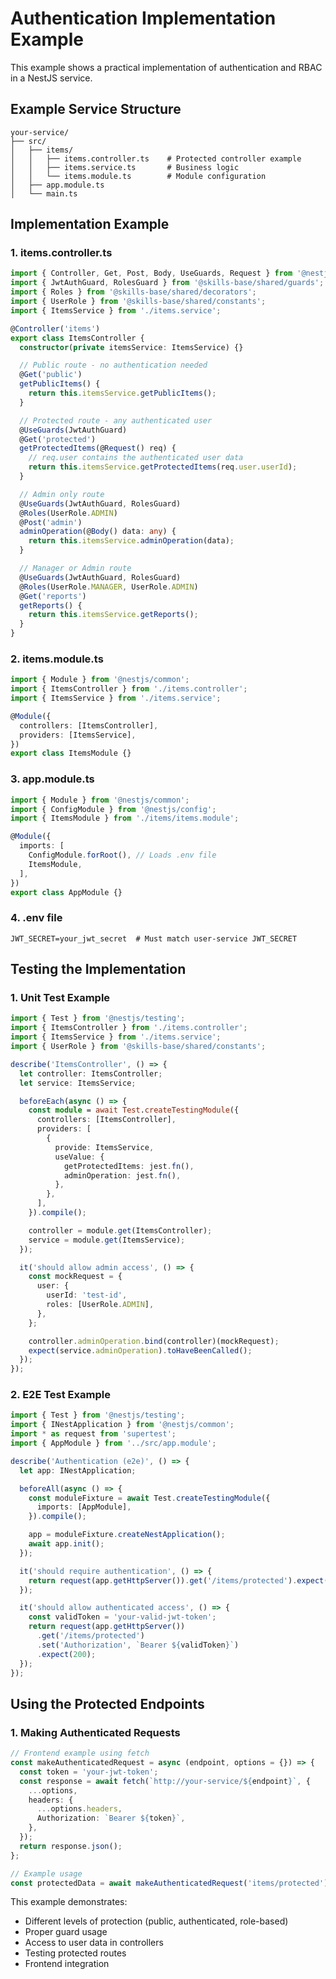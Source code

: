 # Authentication Implementation Example

This example shows a practical implementation of authentication and RBAC in a NestJS service.

## Example Service Structure

```
your-service/
├── src/
│   ├── items/
│   │   ├── items.controller.ts    # Protected controller example
│   │   ├── items.service.ts       # Business logic
│   │   └── items.module.ts        # Module configuration
│   ├── app.module.ts
│   └── main.ts
```

## Implementation Example

### 1. items.controller.ts

```typescript
import { Controller, Get, Post, Body, UseGuards, Request } from '@nestjs/common';
import { JwtAuthGuard, RolesGuard } from '@skills-base/shared/guards';
import { Roles } from '@skills-base/shared/decorators';
import { UserRole } from '@skills-base/shared/constants';
import { ItemsService } from './items.service';

@Controller('items')
export class ItemsController {
  constructor(private itemsService: ItemsService) {}

  // Public route - no authentication needed
  @Get('public')
  getPublicItems() {
    return this.itemsService.getPublicItems();
  }

  // Protected route - any authenticated user
  @UseGuards(JwtAuthGuard)
  @Get('protected')
  getProtectedItems(@Request() req) {
    // req.user contains the authenticated user data
    return this.itemsService.getProtectedItems(req.user.userId);
  }

  // Admin only route
  @UseGuards(JwtAuthGuard, RolesGuard)
  @Roles(UserRole.ADMIN)
  @Post('admin')
  adminOperation(@Body() data: any) {
    return this.itemsService.adminOperation(data);
  }

  // Manager or Admin route
  @UseGuards(JwtAuthGuard, RolesGuard)
  @Roles(UserRole.MANAGER, UserRole.ADMIN)
  @Get('reports')
  getReports() {
    return this.itemsService.getReports();
  }
}
```

### 2. items.module.ts

```typescript
import { Module } from '@nestjs/common';
import { ItemsController } from './items.controller';
import { ItemsService } from './items.service';

@Module({
  controllers: [ItemsController],
  providers: [ItemsService],
})
export class ItemsModule {}
```

### 3. app.module.ts

```typescript
import { Module } from '@nestjs/common';
import { ConfigModule } from '@nestjs/config';
import { ItemsModule } from './items/items.module';

@Module({
  imports: [
    ConfigModule.forRoot(), // Loads .env file
    ItemsModule,
  ],
})
export class AppModule {}
```

### 4. .env file

```env
JWT_SECRET=your_jwt_secret  # Must match user-service JWT_SECRET
```

## Testing the Implementation

### 1. Unit Test Example

```typescript
import { Test } from '@nestjs/testing';
import { ItemsController } from './items.controller';
import { ItemsService } from './items.service';
import { UserRole } from '@skills-base/shared/constants';

describe('ItemsController', () => {
  let controller: ItemsController;
  let service: ItemsService;

  beforeEach(async () => {
    const module = await Test.createTestingModule({
      controllers: [ItemsController],
      providers: [
        {
          provide: ItemsService,
          useValue: {
            getProtectedItems: jest.fn(),
            adminOperation: jest.fn(),
          },
        },
      ],
    }).compile();

    controller = module.get(ItemsController);
    service = module.get(ItemsService);
  });

  it('should allow admin access', () => {
    const mockRequest = {
      user: {
        userId: 'test-id',
        roles: [UserRole.ADMIN],
      },
    };

    controller.adminOperation.bind(controller)(mockRequest);
    expect(service.adminOperation).toHaveBeenCalled();
  });
});
```

### 2. E2E Test Example

```typescript
import { Test } from '@nestjs/testing';
import { INestApplication } from '@nestjs/common';
import * as request from 'supertest';
import { AppModule } from '../src/app.module';

describe('Authentication (e2e)', () => {
  let app: INestApplication;

  beforeAll(async () => {
    const moduleFixture = await Test.createTestingModule({
      imports: [AppModule],
    }).compile();

    app = moduleFixture.createNestApplication();
    await app.init();
  });

  it('should require authentication', () => {
    return request(app.getHttpServer()).get('/items/protected').expect(401); // Unauthorized
  });

  it('should allow authenticated access', () => {
    const validToken = 'your-valid-jwt-token';
    return request(app.getHttpServer())
      .get('/items/protected')
      .set('Authorization', `Bearer ${validToken}`)
      .expect(200);
  });
});
```

## Using the Protected Endpoints

### 1. Making Authenticated Requests

```typescript
// Frontend example using fetch
const makeAuthenticatedRequest = async (endpoint, options = {}) => {
  const token = 'your-jwt-token';
  const response = await fetch(`http://your-service/${endpoint}`, {
    ...options,
    headers: {
      ...options.headers,
      Authorization: `Bearer ${token}`,
    },
  });
  return response.json();
};

// Example usage
const protectedData = await makeAuthenticatedRequest('items/protected');
```

This example demonstrates:

- Different levels of protection (public, authenticated, role-based)
- Proper guard usage
- Access to user data in controllers
- Testing protected routes
- Frontend integration
